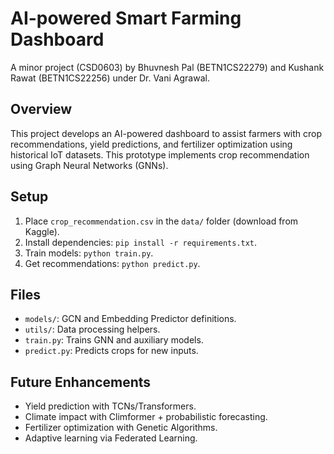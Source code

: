# AI-powered Smart Farming Dashboard

A minor project (CSD0603) by Bhuvnesh Pal (BETN1CS22279) and Kushank Rawat (BETN1CS22256) under Dr. Vani Agrawal.

## Overview
This project develops an AI-powered dashboard to assist farmers with crop recommendations, yield predictions, and fertilizer optimization using historical IoT datasets. This prototype implements crop recommendation using Graph Neural Networks (GNNs).

## Setup
1. Place `crop_recommendation.csv` in the `data/` folder (download from Kaggle).
2. Install dependencies: `pip install -r requirements.txt`.
3. Train models: `python train.py`.
4. Get recommendations: `python predict.py`.

## Files
- `models/`: GCN and Embedding Predictor definitions.
- `utils/`: Data processing helpers.
- `train.py`: Trains GNN and auxiliary models.
- `predict.py`: Predicts crops for new inputs.

## Future Enhancements
- Yield prediction with TCNs/Transformers.
- Climate impact with Climformer + probabilistic forecasting.
- Fertilizer optimization with Genetic Algorithms.
- Adaptive learning via Federated Learning.